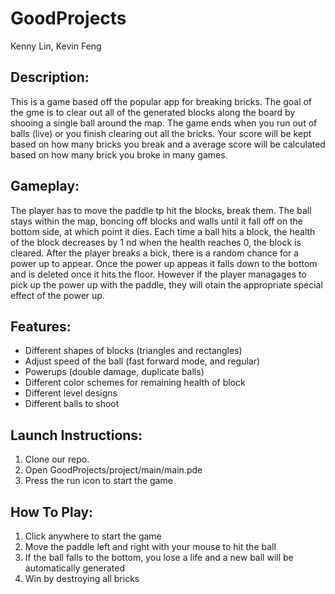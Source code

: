 # GoodProjects
Kenny Lin, Kevin Feng

## Description:
This is a game based off the popular app for breaking bricks. The goal of the gme is to clear out all of the generated blocks along the board by shooing a single ball around the map. The game ends when you run out of balls (live) or you finish clearing out all the bricks. Your score will be kept based on how many bricks you break and a average score will be calculated based on how many brick you broke in many games.

## Gameplay:
The player has to move the paddle tp hit the blocks, break them. The ball stays within the map, boncing off blocks and walls until it fall off on the bottom side, at which point it dies. Each time a ball hits a block, the health of the block decreases by 1 nd when the health reaches 0, the block is cleared. After the player breaks a bick, there is a random chance for a power up to appear. Once the power up appeas it falls down to the bottom and is deleted once it hits the floor. However if the player managages to pick up the power up with the paddle, they will otain the appropriate special effect of the power up.

## Features:
- Different shapes of blocks (triangles and rectangles)
- Adjust speed of the ball (fast forward mode, and regular)
- Powerups (double damage, duplicate balls)
- Different color schemes for remaining health of block
- Different level designs
- Different balls to shoot

## Launch Instructions:
 1. Clone our repo.  
 2. Open GoodProjects/project/main/main.pde  
 3. Press the run icon to start the game  

## How To Play:
 1. Click anywhere to start the game  
 2. Move the paddle left and right with your mouse to hit the ball   
 3. If the ball falls to the bottom, you lose a life and a new ball will be automatically generated  
 4. Win by destroying all bricks  
   


